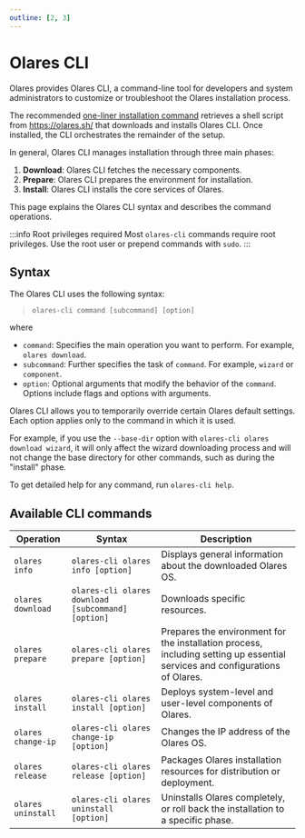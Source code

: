 ```yaml
---
outline: [2, 3]
---
```

# Olares CLI

Olares provides Olares CLI, a command-line tool for developers and system administrators to customize or troubleshoot the Olares installation process.

The recommended [one-liner installation command](../../../manual/get-started/install-olares.md) retrieves a shell script from https://olares.sh/ that downloads and installs Olares CLI. Once installed, the CLI orchestrates the remainder of the setup.

In general, Olares CLI manages installation through three main phases:
1. **Download**: Olares CLI fetches the necessary components.
2. **Prepare**: Olares CLI prepares the environment for installation.
3. **Install**: Olares CLI installs the core services of Olares.

This page explains the Olares CLI syntax and describes the command operations.

:::info Root privileges required
Most `olares-cli` commands require root privileges. Use the root user or prepend commands with `sudo`.
:::

## Syntax
The Olares CLI uses the following syntax:

> `olares-cli command [subcommand] [option]`

where
- `command`: Specifies the main operation you want to perform. For example, `olares download`.
- `subcommand`: Further specifies the task of `command`. For example, `wizard` or `component`.
- `option`: Optional arguments that modify the behavior of the `command`. Options include flags and options with arguments.

Olares CLI allows you to temporarily override certain Olares default settings. Each option applies only to the command in which it is used.

For example, if you use the `--base-dir` option with `olares-cli olares download wizard`, it will only affect the wizard downloading process and will not change the base directory for other commands, such as during the "install" phase.

To get detailed help for any command, run `olares-cli help`.

## Available CLI commands

| Operation          | Syntax                                             | Description                                                                                                                  |
|--------------------|----------------------------------------------------|------------------------------------------------------------------------------------------------------------------------------|
| `olares info`      | `olares-cli olares info [option]`                  | Displays general information about the downloaded Olares OS.                                                                 |
| `olares download`  | `olares-cli olares download [subcommand] [option]` | Downloads specific resources.                                                                                                |
| `olares prepare`   | `olares-cli olares prepare [option]`               | Prepares the environment for the installation process, including setting up essential services and configurations of Olares. |
| `olares install`   | `olares-cli olares install [option]`               | Deploys system-level and user-level components of Olares.                                                                    |
| `olares change-ip` | `olares-cli olares change-ip [option]`             | Changes the IP address of the Olares OS.                                                                                     |
| `olares release`   | `olares-cli olares release [option]`               | Packages Olares installation resources for distribution or deployment.                                                       |
| `olares uninstall` | `olares-cli olares uninstall [option]`             | Uninstalls Olares completely, or roll back the installation to a specific phase.                                             |



